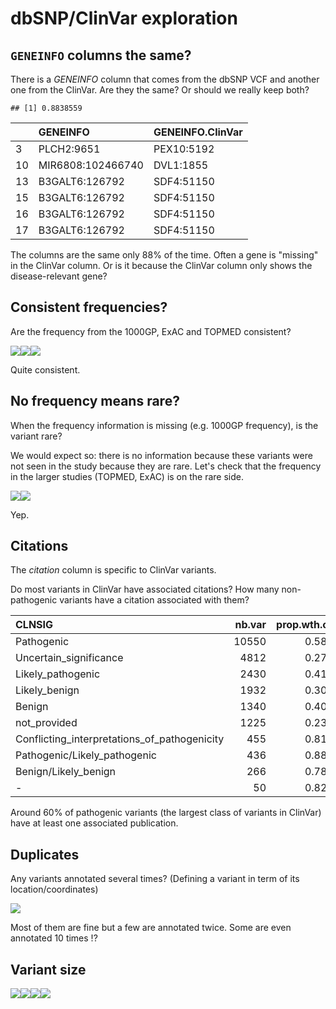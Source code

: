 dbSNP/ClinVar exploration
=========================

`GENEINFO` columns the same?
----------------------------

There is a *GENEINFO* column that comes from the dbSNP VCF and another one from the ClinVar. Are they the same? Or should we really keep both?

    ## [1] 0.8838559

|     | GENEINFO                    | GENEINFO.ClinVar      |
|-----|:----------------------------|:----------------------|
| 3   | PLCH2:9651|PEX10:5192       | PEX10:5192|PLCH2:9651 |
| 10  | MIR6808:102466740|DVL1:1855 | DVL1:1855             |
| 13  | B3GALT6:126792|SDF4:51150   | B3GALT6:126792        |
| 15  | B3GALT6:126792|SDF4:51150   | B3GALT6:126792        |
| 16  | B3GALT6:126792|SDF4:51150   | B3GALT6:126792        |
| 17  | B3GALT6:126792|SDF4:51150   | B3GALT6:126792        |

The columns are the same only 88% of the time. Often a gene is "missing" in the ClinVar column. Or is it because the ClinVar column only shows the disease-relevant gene?

Consistent frequencies?
-----------------------

Are the frequency from the 1000GP, ExAC and TOPMED consistent?

![](dbSNPClinVarExploration_files/figure-markdown_github/unnamed-chunk-3-1.png)![](dbSNPClinVarExploration_files/figure-markdown_github/unnamed-chunk-3-2.png)![](dbSNPClinVarExploration_files/figure-markdown_github/unnamed-chunk-3-3.png)

Quite consistent.

No frequency means rare?
------------------------

When the frequency information is missing (e.g. 1000GP frequency), is the variant rare?

We would expect so: there is no information because these variants were not seen in the study because they are rare. Let's check that the frequency in the larger studies (TOPMED, ExAC) is on the rare side.

![](dbSNPClinVarExploration_files/figure-markdown_github/unnamed-chunk-4-1.png)![](dbSNPClinVarExploration_files/figure-markdown_github/unnamed-chunk-4-2.png)

Yep.

Citations
---------

The *citation* column is specific to ClinVar variants.

Do most variants in ClinVar have associated citations? How many non-pathogenic variants have a citation associated with them?

| CLNSIG                                          |  nb.var|  prop.wth.citation|
|:------------------------------------------------|-------:|------------------:|
| Pathogenic                                      |   10550|          0.5813270|
| Uncertain\_significance                         |    4812|          0.2711970|
| Likely\_pathogenic                              |    2430|          0.4164609|
| Likely\_benign                                  |    1932|          0.3048654|
| Benign                                          |    1340|          0.4000000|
| not\_provided                                   |    1225|          0.2318367|
| Conflicting\_interpretations\_of\_pathogenicity |     455|          0.8131868|
| Pathogenic/Likely\_pathogenic                   |     436|          0.8853211|
| Benign/Likely\_benign                           |     266|          0.7857143|
| -                                               |      50|          0.8200000|

Around 60% of pathogenic variants (the largest class of variants in ClinVar) have at least one associated publication.

Duplicates
----------

Any variants annotated several times? (Defining a variant in term of its location/coordinates)

![](dbSNPClinVarExploration_files/figure-markdown_github/dup-1.png)

Most of them are fine but a few are annotated twice. Some are even annotated 10 times !?

Variant size
------------

![](dbSNPClinVarExploration_files/figure-markdown_github/unnamed-chunk-6-1.png)![](dbSNPClinVarExploration_files/figure-markdown_github/unnamed-chunk-6-2.png)![](dbSNPClinVarExploration_files/figure-markdown_github/unnamed-chunk-6-3.png)![](dbSNPClinVarExploration_files/figure-markdown_github/unnamed-chunk-6-4.png)
